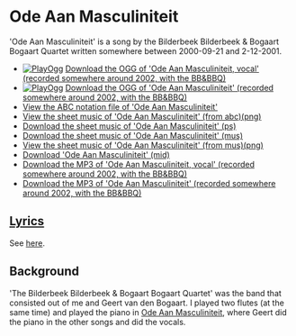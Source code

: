 # Ode Aan Masculiniteit

'Ode Aan Masculiniteit' is a song by the Bilderbeek Bilderbeek & Bogaart Bogaart Quartet
written somewhere between 2000-09-21 and 2-12-2001.

* [![PlayOgg](http://static.fsf.org/playogg/Play_ogg_80x15.png "I support PlayOgg!")](http://playogg.org) [Download the OGG of 'Ode Aan Masculiniteit, vocal' (recorded somewhere around 2002, with the BB&BBQ)](http://www.richelbilderbeek.nl/CD01_01OdeAanMasculiniteitVocaal.ogg)
* [![PlayOgg](http://static.fsf.org/playogg/Play_ogg_80x15.png "I support PlayOgg!")](http://playogg.org) [Download the OGG of 'Ode Aan Masculiniteit' (recorded somewhere around 2002, with the BB&BBQ)](http://www.richelbilderbeek.nl/CD01_05OdeAanMasculiniteit.ogg)
* [View the ABC notation file of 'Ode Aan Masculiniteit'](03_ode_aan_masculiniteit.abc)
* [View the sheet music of 'Ode Aan Masculiniteit' (from abc)(png)](03_ode_aan_masculiniteit.png)
* [Download the sheet music of 'Ode Aan Masculiniteit' (ps)](03_ode_aan_masculiniteit.ps)
* [Download the sheet music of 'Ode Aan Masculiniteit' (mus)](03_ode_aan_masculiniteit.mus)
* [View the sheet music of 'Ode Aan Masculiniteit' (from mus)(png)](03_ode_aan_masculiniteit_mus.png)
* [Download 'Ode Aan Masculiniteit' (mid)](http://www.richelbilderbeek.nl/SongOdeAanMasculiniteit.mid)
* [Download the MP3 of 'Ode Aan Masculiniteit, vocal' (recorded somewhere around 2002, with the BB&BBQ)](http://www.richelbilderbeek.nl/CD01_01OdeAanMasculiniteitVocaal.mp3)
* [Download the MP3 of 'Ode Aan Masculiniteit' (recorded somewhere around 2002, with the BB&BBQ)](http://www.richelbilderbeek.nl/CD01_05OdeAanMasculiniteit.mp3)

## [Lyrics](03_ode_aan_masculiniteit.txt)

See [here](03_ode_aan_masculiniteit.txt).

## Background

'The Bilderbeek Bilderbeek & Bogaart Bogaart Quartet' was the band
that consisted out of me and Geert van den Bogaart. I played
two flutes (at the same time) and played the piano
in [Ode Aan Masculiniteit](03_ode_aan_masculiniteit.md), where
Geert did the piano in the other songs and did the vocals.
